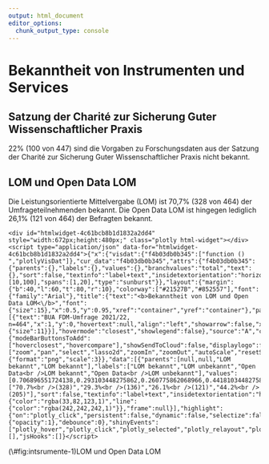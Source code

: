 ```yaml
---
output: html_document
editor_options: 
  chunk_output_type: console
---
```




# Bekanntheit von Instrumenten und Services

## Satzung der Charité zur Sicherung Guter Wissenschaftlicher Praxis




22% (100 von 447) sind die Vorgaben zu Forschungsdaten aus der Satzung der Charité zur Sicherung Guter Wissenschaftlicher Praxis nicht bekannt.

## LOM und Open Data LOM

Die Leistungsorientierte Mittelvergabe (LOM) ist 70,7% (328 von 464) der Umfrageteilnehmenden bekannt. Die Open Data LOM ist hingegen lediglich 26,1% (121 von 464) der Befragten bekannt.

<div class="figure">

```{=html}
<div id="htmlwidget-4c61bcb8b1d1832a2dd4" style="width:672px;height:480px;" class="plotly html-widget"></div>
<script type="application/json" data-for="htmlwidget-4c61bcb8b1d1832a2dd4">{"x":{"visdat":{"f4b03db0b345":["function () ","plotlyVisDat"]},"cur_data":"f4b03db0b345","attrs":{"f4b03db0b345":{"parents":{},"labels":{},"values":{},"branchvalues":"total","text":{},"sort":false,"textinfo":"label+text","insidetextorientation":"horizontal","alpha_stroke":1,"sizes":[10,100],"spans":[1,20],"type":"sunburst"}},"layout":{"margin":{"b":40,"l":60,"t":80,"r":10},"colorway":["#21527B","#852557"],"font":{"family":"Arial"},"title":{"text":"<b>Bekanntheit von LOM und Open Data LOM<\/b>","font":{"size":15},"x":0.5,"y":0.95,"xref":"container","yref":"container"},"paper_bgcolor":"#F2F2F2","plot_bgcolor":"#F2F2F2","annotations":[{"text":"BUA FDM-Umfrage 2021/22, n=464","x":1,"y":0,"hovertext":null,"align":"left","showarrow":false,"xref":"paper","yref":"paper","xanchor":"right","yanchor":"auto","xshift":0,"yshift":-35,"font":{"size":11}}],"hovermode":"closest","showlegend":false},"source":"A","config":{"modeBarButtonsToAdd":["hoverclosest","hovercompare"],"showSendToCloud":false,"displaylogo":false,"modeBarButtonsToRemove":["zoom","pan","select","lasso2d","zoomIn","zoomOut","autoScale","resetScale","toggleSpikelines","hoverClosest","hoverCompare"],"toImageButtonOptions":{"format":"png","scale":3}},"data":[{"parents":[null,null,"LOM bekannt","LOM bekannt"],"labels":["LOM bekannt","LOM unbekannt","Open Data<br />LOM bekannt","Open Data<br />LOM unbekannt"],"values":[0.706896551724138,0.293103448275862,0.260775862068966,0.441810344827586],"branchvalues":"total","text":["70.7%<br />(328)","29.3%<br />(136)","26.1%<br />(121)","44.2%<br />(205)"],"sort":false,"textinfo":"label+text","insidetextorientation":"horizontal","type":"sunburst","marker":{"color":"rgba(33,82,123,1)","line":{"color":"rgba(242,242,242,1)"}},"frame":null}],"highlight":{"on":"plotly_click","persistent":false,"dynamic":false,"selectize":false,"opacityDim":0.2,"selected":{"opacity":1},"debounce":0},"shinyEvents":["plotly_hover","plotly_click","plotly_selected","plotly_relayout","plotly_brushed","plotly_brushing","plotly_clickannotation","plotly_doubleclick","plotly_deselect","plotly_afterplot","plotly_sunburstclick"],"base_url":"https://plot.ly"},"evals":[],"jsHooks":[]}</script>
```

<p class="caption">(\#fig:intsrumente-1)LOM und Open Data LOM</p>
</div>
